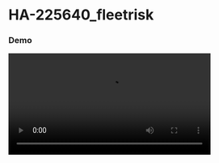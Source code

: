 # HA-225640_fleetrisk

### **Demo**
<video src='https://github.com/prajakta-1527/HA-225640_fleetrisk/blob/main/VID-20221210-WA0005.mp4' width="400"></video>
